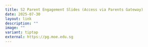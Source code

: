 ```yaml
---
title: S2 Parent Engagement Slides (Access via Parents Gateway)
date: 2025-07-30
layout: link
description: ""
image: ""
variant: tiptap
external: https://pg.moe.edu.sg
---
```

